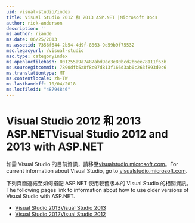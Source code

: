 ```yaml
---
uid: visual-studio/index
title: Visual Studio 2012 和 2013 ASP.NET |Microsoft Docs
author: rick-anderson
description: ''
ms.author: riande
ms.date: 06/25/2013
ms.assetid: 7356f644-2b54-4d9f-8863-9d59b9f75532
msc.legacyurl: /visual-studio
msc.type: categoryindex
ms.openlocfilehash: 001255a9a7487abd9ee3e80bcd2b6ee78111f63b
ms.sourcegitcommit: 7890dfb5a8f8c07d813f166d3ab0c263f893d0c6
ms.translationtype: MT
ms.contentlocale: zh-TW
ms.lasthandoff: 10/04/2018
ms.locfileid: "48794846"
---
```

# <a name="visual-studio-2012-and-2013-with-aspnet"></a><span data-ttu-id="d4425-102">Visual Studio 2012 和 2013 ASP.NET</span><span class="sxs-lookup"><span data-stu-id="d4425-102">Visual Studio 2012 and 2013 with ASP.NET</span></span>

<span data-ttu-id="d4425-103">如需 Visual Studio 的目前資訊，請移至[visualstudio.microsoft.com](https://visualstudio.microsoft.com)。</span><span class="sxs-lookup"><span data-stu-id="d4425-103">For current information about Visual Studio, go to [visualstudio.microsoft.com](https://visualstudio.microsoft.com).</span></span>

<span data-ttu-id="d4425-104">下列頁面連結至如何搭配 ASP.NET 使用較舊版本的 Visual Studio 的相關資訊。</span><span class="sxs-lookup"><span data-stu-id="d4425-104">The following pages link to information about how to use older versions of Visual Studio with ASP.NET.</span></span>

- [<span data-ttu-id="d4425-105">Visual Studio 2013</span><span class="sxs-lookup"><span data-stu-id="d4425-105">Visual Studio 2013</span></span>](overview/2013/index.md)
- [<span data-ttu-id="d4425-106">Visual Studio 2012</span><span class="sxs-lookup"><span data-stu-id="d4425-106">Visual Studio 2012</span></span>](overview/2012/index.md)
